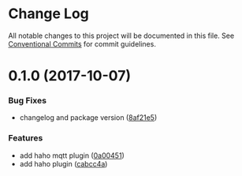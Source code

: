 # Change Log

All notable changes to this project will be documented in this file.
See [Conventional Commits](https://conventionalcommits.org) for commit guidelines.

<a name="0.1.0"></a>
# 0.1.0 (2017-10-07)


### Bug Fixes

* changelog and package version ([8af21e5](https://github.com/bakjs/hapi-plugins/commit/8af21e5))


### Features

* add haho mqtt plugin ([0a00451](https://github.com/bakjs/hapi-plugins/commit/0a00451))
* add haho plugin ([cabcc4a](https://github.com/bakjs/hapi-plugins/commit/cabcc4a))
